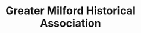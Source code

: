---
layout: repo
title: "Greater Milford Historical Association"
id: 21452
permalink: repos/21452/
---